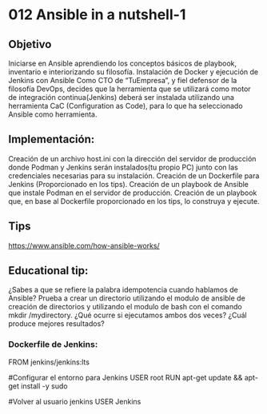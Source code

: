 # 012 Ansible in a nutshell-1

## Objetivo
Iniciarse en Ansible aprendiendo los conceptos básicos de playbook, inventario e interiorizando su filosofía.
Instalación de Docker y ejecución de Jenkins con Ansible
Como CTO de “TuEmpresa”, y fiel defensor de la filosofía DevOps, decides que la herramienta que se utilizará como motor de integración continua(Jenkins) deberá ser instalada utilizando una herramienta CaC (Configuration as Code), para lo que ha seleccionado Ansible como herramienta.

## Implementación:
Creación de un archivo host.ini con la dirección del servidor de producción donde Podman y Jenkins serán instalados(tu propio PC) junto con las credenciales necesarias para su instalación.
Creación de un Dockerfile para Jenkins (Proporcionado en los tips).
Creación de un playbook de Ansible que instale Podman en el servidor de producción.
Creación de un playbook que, en base al Dockerfile proporcionado en los tips, lo construya y ejecute.
 
## Tips
https://www.ansible.com/how-ansible-works/
 
## Educational tip: 
¿Sabes a que se refiere la palabra idempotencia cuando hablamos de Ansible? Prueba a crear un directorio utilizando el modulo de ansible de creación de directorios y utilizando el modulo de bash con el comando mkdir /mydirectory. ¿Qué ocurre si ejecutamos ambos dos veces? ¿Cuál produce mejores resultados?
 
### Dockerfile de Jenkins:
 
FROM jenkins/jenkins:lts
 
#Configurar el entorno para Jenkins
USER root
RUN apt-get update && apt-get install -y sudo
 
#Volver al usuario jenkins
USER Jenkins